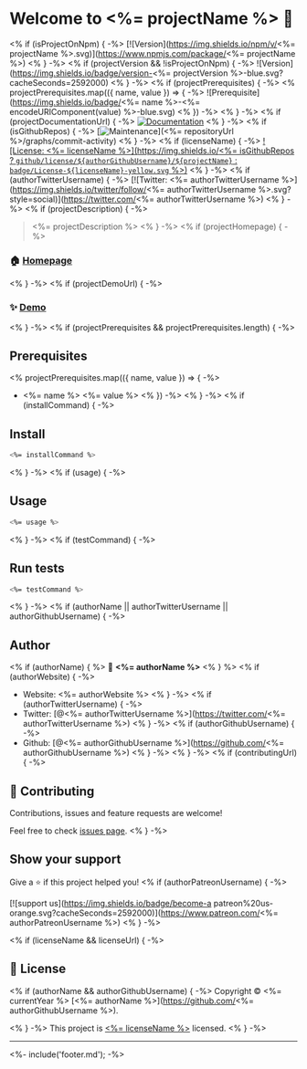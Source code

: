 # Welcome to <%= projectName %> 👋
<% if (isProjectOnNpm) { -%>
[![Version](https://img.shields.io/npm/v/<%= projectName %>.svg)](https://www.npmjs.com/package/<%= projectName %>)
<% } -%>
<% if (projectVersion && !isProjectOnNpm) { -%>
![Version](https://img.shields.io/badge/version-<%= projectVersion %>-blue.svg?cacheSeconds=2592000)
<% } -%>
<% if (projectPrerequisites) { -%>
<% projectPrerequisites.map(({ name, value }) => { -%>
![Prerequisite](https://img.shields.io/badge/<%= name %>-<%= encodeURIComponent(value) %>-blue.svg)
<% }) -%>
<% } -%>
<% if (projectDocumentationUrl) { -%>
[![Documentation](https://img.shields.io/badge/documentation-yes-brightgreen.svg)](<%= projectDocumentationUrl %>)
<% } -%>
<% if (isGithubRepos) { -%>
[![Maintenance](https://img.shields.io/badge/Maintained%3F-yes-green.svg)](<%= repositoryUrl %>/graphs/commit-activity)
<% } -%>
<% if (licenseName) { -%>
[![License: <%= licenseName %>](https://img.shields.io/<%= isGithubRepos ? `github/license/${authorGithubUsername}/${projectName}` : `badge/License-${licenseName}-yellow.svg` %>)](<%= licenseUrl ? licenseUrl : '#' %>)
<% } -%>
<% if (authorTwitterUsername) { -%>
[![Twitter: <%= authorTwitterUsername %>](https://img.shields.io/twitter/follow/<%= authorTwitterUsername %>.svg?style=social)](https://twitter.com/<%= authorTwitterUsername %>)
<% } -%>
<% if (projectDescription) { -%>

> <%= projectDescription %>
<% } -%>
<% if (projectHomepage) { -%>

### 🏠 [Homepage](<%= projectHomepage %>)
<% } -%>
<% if (projectDemoUrl) { -%>

### ✨ [Demo](<%= projectDemoUrl %>)
<% } -%>
<% if (projectPrerequisites && projectPrerequisites.length) { -%>

## Prerequisites

<% projectPrerequisites.map(({ name, value }) => { -%>
- <%= name %> <%= value %>
<% }) -%>
<% } -%>
<% if (installCommand) { -%>

## Install

```sh
<%= installCommand %>
```
<% } -%>
<% if (usage) { -%>

## Usage

```sh
<%= usage %>
```
<% } -%>
<% if (testCommand) { -%>

## Run tests

```sh
<%= testCommand %>
```
<% } -%>
<% if (authorName || authorTwitterUsername || authorGithubUsername) { -%>

## Author
<% if (authorName) { %>
👤 **<%= authorName %>**
<% } %>
<% if (authorWebsite) { -%>
* Website: <%= authorWebsite %>
<% } -%>
<% if (authorTwitterUsername) { -%>
* Twitter: [@<%= authorTwitterUsername %>](https://twitter.com/<%= authorTwitterUsername %>)
<% } -%>
<% if (authorGithubUsername) { -%>
* Github: [@<%= authorGithubUsername %>](https://github.com/<%= authorGithubUsername %>)
<% } -%>
<% } -%>
<% if (contributingUrl) { -%>

## 🤝 Contributing

Contributions, issues and feature requests are welcome!

Feel free to check [issues page](<%= contributingUrl %>).
<% } -%>

## Show your support

Give a ⭐️ if this project helped you!
<% if (authorPatreonUsername) { -%>

[![support us](https://img.shields.io/badge/become-a patreon%20us-orange.svg?cacheSeconds=2592000)](https://www.patreon.com/<%= authorPatreonUsername %>)
<% } -%>

<% if (licenseName && licenseUrl) { -%>

## 📝 License

<% if (authorName && authorGithubUsername) { -%>
Copyright © <%= currentYear %> [<%= authorName %>](https://github.com/<%= authorGithubUsername %>).

<% } -%>
This project is [<%= licenseName %>](<%= licenseUrl %>) licensed.
<% } -%>

***
<%- include('footer.md'); -%>
